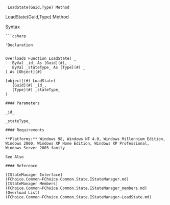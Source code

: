 ﻿     LoadState(Guid,Type) Method                                                   

LoadState(Guid,Type) Method

Syntax

```vbnet
```csharp

'Declaration
 

Overloads Function LoadState( _
   ByVal _id_ As [Guid](#), _
   ByVal _stateType_ As [Type](#) _
) As [Object](#)

[object](#) LoadState( 
   [Guid](#) _id_,
   [Type](#) _stateType_
)

#### Parameters

_id_

_stateType_

#### Requirements

**Platforms:** Windows 98, Windows NT 4.0, Windows Millennium Edition, Windows 2000, Windows XP Home Edition, Windows XP Professional, Windows Server 2003 family

See Also

#### Reference

[IStateManager Interface](FChoice.Common~FChoice.Common.State.IStateManager.md)  
[IStateManager Members](FChoice.Common~FChoice.Common.State.IStateManager_members.md)  
[Overload List](FChoice.Common~FChoice.Common.State.IStateManager~LoadState.md)
